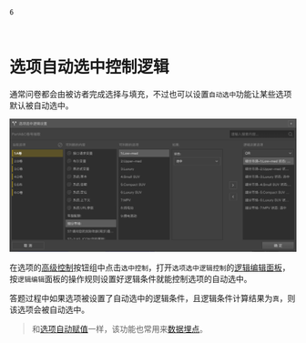 ```index
6
```
```tag

```
```summary

```
# 选项自动选中控制逻辑

通常问卷都会由被访者完成选择与填充，不过也可以设置`自动选中`功能让某些选项默认被自动选中。

<img src='../../assets/snapshots/layout/logic/option-logic.png'>

在选项的[高级控制](../node-setting/option.md#高级控制)按钮组中点击`选中控制`，打开`选项选中逻辑控制`的[逻辑编辑面板](./logic-editor.md)，按`逻辑编辑`面板的操作规则设置好逻辑条件就能控制选项的自动选中。

答题过程中如果选项被设置了自动选中的逻辑条件，且逻辑条件计算结果为`真`，则该选项会被自动选中。

> 和[选项自动赋值](./opt-auto-input.md)一样，该功能也常用来[数据埋点](./opt-auto-input.md#埋点)。

